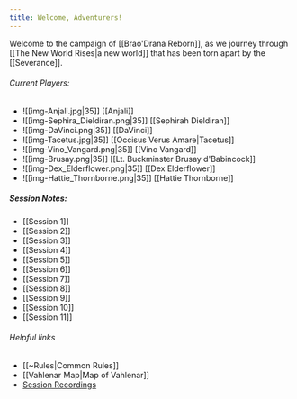 ```yaml
---
title: Welcome, Adventurers!
---
```

Welcome to the campaign of [[Brao'Drana Reborn]], as we  journey through [[The New World Rises|a new world]] that has been torn apart by the [[Severance]].

###### Current Players:
- ![[img-Anjali.jpg|35]] [[Anjali]]
- ![[img-Sephira_Dieldiran.png|35]] [[Sephirah Dieldiran]]
- ![[img-DaVinci.png|35]] [[DaVinci]]
- ![[img-Tacetus.jpg|35]] [[Occisus Verus Amare|Tacetus]]
- ![[img-Vino_Vangard.png|35]] [[Vino Vangard]]
- ![[img-Brusay.png|35]] [[Lt. Buckminster Brusay d'Babincock]]
- ![[img-Dex_Elderflower.png|35]] [[Dex Elderflower]]
- ![[img-Hattie_Thornborne.png|35]] [[Hattie Thornborne]]

##### Session Notes:
- [[Session 1]]
- [[Session 2]]
- [[Session 3]]
- [[Session 4]]
- [[Session 5]]
- [[Session 6]]
- [[Session 7]]
- [[Session 8]]
- [[Session 9]]
- [[Session 10]]
- [[Session 11]]

###### Helpful links
- [[~Rules|Common Rules]]
- [[Vahlenar Map|Map of Vahlenar]]
- [Session Recordings](https://www.dropbox.com/scl/fo/2faksi4qfmnse3cg1n943/AD2QrN7SQNXCfdhe6wgBazw?rlkey=9ws8uyt5n2h74z6fthj6jdhw4&st=1b1p5ktx&dl=0)